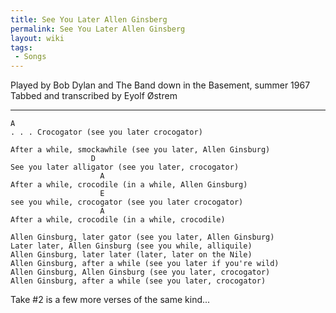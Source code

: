 ```yaml
---
title: See You Later Allen Ginsberg
permalink: See You Later Allen Ginsberg
layout: wiki
tags:
 - Songs
---
```


Played by Bob Dylan and The Band down in the Basement, summer 1967  
Tabbed and transcribed by Eyolf Østrem

* * * * *

    A
    . . . Crocogator (see you later crocogator)

    After a while, smockawhile (see you later, Allen Ginsburg)
                      D
    See you later alligator (see you later, crocogator)
                        A
    After a while, crocodile (in a while, Allen Ginsburg)
                        E
    see you while, crocogator (see you later crocogator)
                        A
    After a while, crocodile (in a while, crocodile)

    Allen Ginsburg, later gator (see you later, Allen Ginsburg)
    Later later, Allen Ginsburg (see you while, alliquile)
    Allen Ginsburg, later later (later, later on the Nile)
    Allen Ginsburg, after a while (see you later if you're wild)
    Allen Ginsburg, Allen Ginsburg (see you later, crocogator)
    Allen Ginsburg, after a while (see you later, crocogator)

Take \#2 is a few more verses of the same kind...
